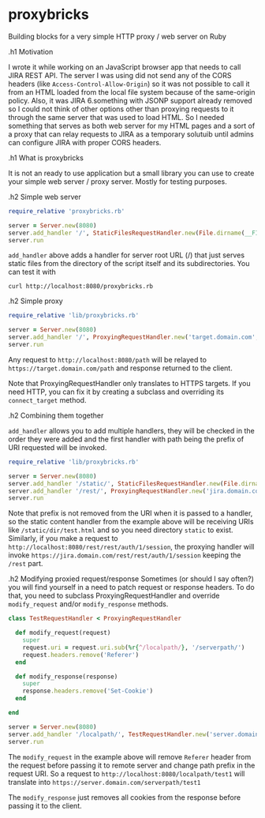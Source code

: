 # proxybricks
Building blocks for a very simple HTTP proxy / web server on Ruby

.h1 Motivation

I wrote it while working on an JavaScript browser app that needs to call JIRA REST API.
The server I was using did not send any of the CORS headers (like `Access-Control-Allow-Origin`)
so it was not possible to call it from an HTML loaded from the local file system because
of the same-origin policy. Also, it was JIRA 6.something with JSONP support already removed
so I could not think of other options other than proxying requests to it through
the same server that was used to load HTML. So I needed something that serves as both
web server for my HTML pages and a sort of a proxy that can relay requests to JIRA
as a temporary solutuib until admins can configure JIRA with proper CORS headers.

.h1 What is proxybricks

It is not an ready to use application but a small library you can use to create your simple web server / proxy server. Mostly for testing purposes.

.h2 Simple web server

```ruby
require_relative 'proxybricks.rb'

server = Server.new(8080)
server.add_handler '/', StaticFilesRequestHandler.new(File.dirname(__FILE__))
server.run
```

`add_handler` above adds a handler for server root URL (/) that just serves static files from the directory of the script itself and its subdirectories.
You can test it with 

```
curl http://localhost:8080/proxybricks.rb
```

.h2 Simple proxy

```ruby
require_relative 'lib/proxybricks.rb'

server = Server.new(8080)
server.add_handler '/', ProxyingRequestHandler.new('target.domain.com', 443)
server.run
```

Any request to `http://localhost:8080/path` will be relayed to `https://target.domain.com/path` and response returned to the client.

Note that ProxyingRequestHandler only translates to HTTPS targets. If you need HTTP, you can fix it by creating a subclass
and overriding its `connect_target` method.


.h2 Combining them together

`add_handler` allows you to add multiple handlers, they will be checked in the order they were added and the first handler
with path being the prefix of URI requested will be invoked.


```ruby
require_relative 'lib/proxybricks.rb'

server = Server.new(8080)
server.add_handler '/static/', StaticFilesRequestHandler.new(File.dirname(__FILE__))
server.add_handler '/rest/', ProxyingRequestHandler.new('jira.domain.com', 443)
server.run
```

Note that prefix is not removed from the URI when it is passed to a handler, so the static content
handler from the example above will be receiving URIs like `/static/dir/test.html` and so you need directory `static`
to exist.
Similarly, if you make a request to `http://localhost:8080/rest/rest/auth/1/session`, the proxying handler will invoke `https://jira.domain.com/rest/rest/auth/1/session` keeping the `/rest` part.

.h2 Modifying proxied request/response
Sometimes (or should I say often?) you will find yourself in a need to patch request or response headers.
To do that, you need to subclass ProxyingRequestHandler and override `modify_request` and/or `modify_response` methods.

```ruby
class TestRequestHandler < ProxyingRequestHandler

  def modify_request(request)
    super
    request.uri = request.uri.sub(%r{^/localpath/}, '/serverpath/')
    request.headers.remove('Referer')
  end

  def modify_response(response)
    super
    response.headers.remove('Set-Cookie')
  end

end

server = Server.new(8080)
server.add_handler '/localpath/', TestRequestHandler.new('server.domain.com', 443)
server.run
```

The `modify_request` in the example above will remove `Referer` header from the request before passing it to remote server
and change path prefix in the request URI. So a request to `http://localhost:8080/localpath/test1` will translate into `https://server.domain.com/serverpath/test1`

The `modify_response` just removes all cookies from the response before passing it to the client.


